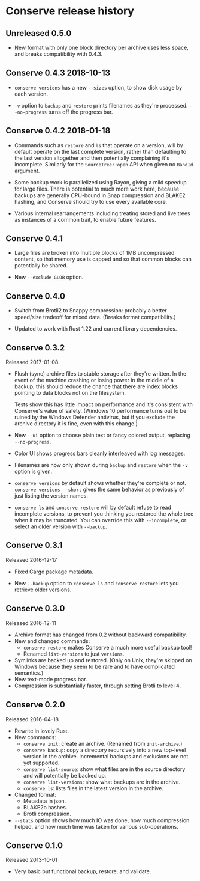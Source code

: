 # Conserve release history

## Unreleased 0.5.0

* New format with only one block directory per archive uses less space,
  and breaks compatibility with 0.4.3.

## Conserve 0.4.3 2018-10-13

* `conserve versions` has a new `--sizes` option, to show disk usage by each
  version.

* `-v` option to `backup` and `restore` prints filenames as they're processed.
  `--no-progress` turns off the progress bar.

## Conserve 0.4.2 2018-01-18

* Commands such as `restore` and `ls` that operate on a version, will by
  default operate on the last complete version, rather than defaulting to the
  last version altogether and then potentially complaining it's incomplete.
  Similarly for the `SourceTree::open` API when given no `BandId`
  argument.

* Some backup work is parallelized using Rayon, giving a mild speedup
  for large files. There is potential to much more work here, because backups
  are generally CPU-bound in Snap compression and BLAKE2 hashing, and Conserve
  should try to use every available core.

* Various internal rearrangements including treating stored and live trees
  as instances of a common trait, to enable future features.

## Conserve 0.4.1

* Large files are broken into multiple blocks of 1MB uncompressed content,
  so that memory use is capped and so that common blocks can potentially be
  shared.

* New `--exclude GLOB` option.

## Conserve 0.4.0

* Switch from Brotli2 to Snappy compression: probably a better
  speed/size tradeoff for mixed data. (Breaks format compatibility.)

* Updated to work with Rust 1.22 and current library dependencies.

## Conserve 0.3.2

Released 2017-01-08.

* Flush (sync) archive files to stable storage after they're written.  In the
  event of the machine crashing or losing power in the middle of a
  backup, this should reduce the chance that there are index blocks
  pointing to data blocks not on the filesystem.

  Tests show this has little impact on performance and it's consistent with
  Conserve's value of safety.  (Windows 10 performance turns out to be ruined
  by the Windows Defender antivirus, but if you exclude the archive directory
  it is fine, even with this change.)

* New `--ui` option to choose plain text or fancy colored output, replacing
  `--no-progress`.

* Color UI shows progress bars cleanly interleaved with log messages.

* Filenames are now only shown during `backup` and `restore` when the `-v`
  option is given.

* `conserve versions` by default shows whether they're complete or not.
  `conserve versions --short` gives the same behavior as previously of
  just listing the version names.

* `conserve ls` and `conserve restore` will by default refuse to read
  incomplete versions, to prevent you thinking you restored the whole tree when
  it may be truncated.  You can override this with `--incomplete`, or select an
  older version with `--backup`.


## Conserve 0.3.1

Released 2016-12-17

* Fixed Cargo package metadata.

* New `--backup` option to `conserve ls` and `conserve restore` lets you
  retrieve older versions.

## Conserve 0.3.0

Released 2016-12-11

* Archive format has changed from 0.2 without backward compatibility.
* New and changed commands:
  * `conserve restore` makes Conserve a much more useful backup tool!
  * Renamed `list-versions` to just `versions`.
* Symlinks are backed up and restored.  (Only on Unix, they're skipped on
  Windows because they seem to be rare and to have complicated semantics.)
* New text-mode progress bar.
* Compression is substantially faster, through setting Brotli to level 4.

## Conserve 0.2.0

Released 2016-04-18

* Rewrite in lovely Rust.
* New commands:
  * `conserve init`: create an archive.  (Renamed from `init-archive`.)
  * `conserve backup`: copy a directory recursively into a new top-level
    version in the archive.  Incremental backups and exclusions are not yet
    supported.
  * `conserve list-source`: show what files are in the source directory and will
    potentially be backed up.
  * `conserve list-versions`: show what backups are in the archive.
  * `conserve ls`: lists files in the latest version in the archive.
* Changed format:
  * Metadata in json.
  * BLAKE2b hashes.
  * Brotli compression.
* `--stats` option shows how much IO was done, how much compression helped,
  and how much time was taken for various sub-operations.

## Conserve 0.1.0

Released 2013-10-01

* Very basic but functional backup, restore, and validate.
